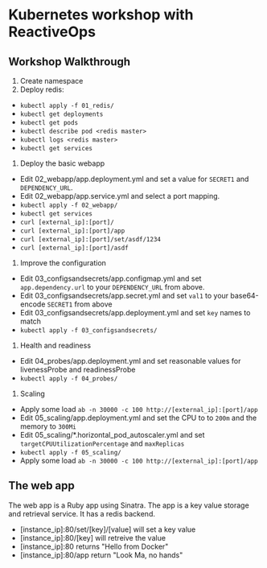 # Kubernetes workshop with ReactiveOps

## Workshop Walkthrough

1. Create namespace
1. Deploy redis:
  * `kubectl apply -f 01_redis/`
  * `kubectl get deployments`
  * `kubectl get pods`
  * `kubectl describe pod <redis master>`
  * `kubectl logs <redis master>`
  * `kubectl get services`
1. Deploy the basic webapp
  * Edit 02_webapp/app.deployment.yml and set a value for `SECRET1` and `DEPENDENCY_URL`.
  * Edit 02_webapp/app.service.yml and select a port mapping.
  * `kubectl apply -f 02_webapp/`
  * `kubectl get services`
  * `curl [external_ip]:[port]/`
  * `curl [external_ip]:[port]/app`
  * `curl [external_ip]:[port]/set/asdf/1234`
  * `curl [external_ip]:[port]/asdf`
1. Improve the configuration
  * Edit 03_configsandsecrets/app.configmap.yml and set `app.dependency.url` to your `DEPENDENCY_URL` from above.
  * Edit 03_configsandsecrets/app.secret.yml and set `val1` to your base64-encode `SECRET1` from above
  * Edit 03_configsandsecrets/app.deployment.yml and set `key` names to match
  * `kubectl apply -f 03_configsandsecrets/`
1. Health and readiness
  * Edit 04_probes/app.deployment.yml and set reasonable values for livenessProbe and readinessProbe
  * `kubectl apply -f 04_probes/`
1. Scaling
  * Apply some load `ab -n 30000 -c 100 http://[external_ip]:[port]/app`
  * Edit 05_scaling/app.deployment.yml and set the CPU to to `200m` and the memory to `300Mi`
  * Edit 05_scaling/*.horizontal_pod_autoscaler.yml and set `targetCPUUtilizationPercentage` and `maxReplicas`
  * `kubectl apply -f 05_scaling/`
  * Apply some load `ab -n 30000 -c 100 http://[external_ip]:[port]/app`

## The web app
The web app is a Ruby app using Sinatra. The app is a key value storage and retrieval service. It has a redis backend.
* [instance_ip]:80/set/[key]/[value] will set a key value
* [instance_ip]:80/[key] will retreive the value
* [instance_ip]:80 returns "Hello from Docker"
* [instance_ip]:80/app return "Look Ma, no hands"
